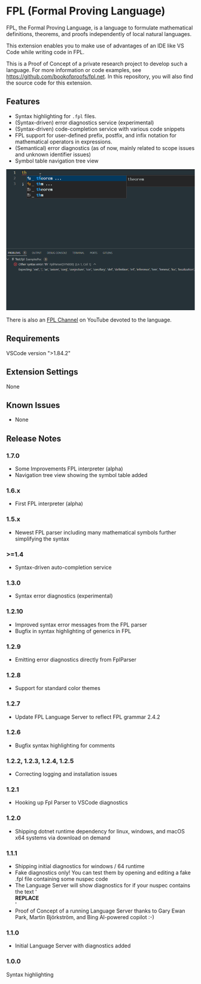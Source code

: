 # FPL (Formal Proving Language)

FPL, the Formal Proving Language, is a language to formulate mathematical definitions, theorems, and proofs independently of local natural languages.

This extension enables you to make use of advantages of an IDE like VS Code while writing code in FPL.

This is a Proof of Concept of a private research project to develop such a language. For more information or code examples, see https://github.com/bookofproofs/fpl.net. In this repository, you will also find the source code for this extension.

## Features

* Syntax highlighting for `.fpl` files.
* (Syntax-driven) error diagnostics service (experimental) 
* (Syntax-driven) code-completion service with various code snippets 
* FPL support for user-defined prefix, postfix, and infix notation for mathematical operators in expressions.
* (Semantical) error diagnostics (as of now, mainly related to scope issues and unknown identifier issues)
* Symbol table navigation tree view


<img src="https://github.com/bookofproofs/fpl.net/blob/main/Fpl/fpl-vscode-extension/images/FplExtension.gif?raw=true" width="550">

There is also an [FPL Channel](https://www.youtube.com/@bookofproofs "FPL Channel") on YouTube devoted to the language.


## Requirements

VSCode version ">1.84.2"

## Extension Settings

None

## Known Issues

* None

## Release Notes

### 1.7.0
* Some Improvements FPL interpreter (alpha)
* Navigation tree view showing the symbol table added

### 1.6.x
* First FPL interpreter (alpha)

### 1.5.x
* Newest FPL parser including many mathematical symbols further simplifying the syntax

### >=1.4
* Syntax-driven auto-completion service 

### 1.3.0
* Syntax error diagnostics (experimental) 

### 1.2.10
* Improved syntax error messages from the FPL parser
* Bugfix in syntax highlighting of generics in FPL

### 1.2.9

* Emitting error diagnostics directly from FplParser

### 1.2.8

* Support for standard color themes

### 1.2.7

* Update FPL Language Server to reflect FPL grammar 2.4.2

### 1.2.6

* Bugfix syntax highlighting for comments

### 1.2.2, 1.2.3, 1.2.4, 1.2.5

* Correcting logging and installation issues
### 1.2.1

* Hooking up Fpl Parser to VSCode diagnostics
### 1.2.0

* Shipping dotnet runtime dependency for linux, windows, and macOS x64 systems via download on demand

### 1.1.1

* Shipping initial diagnostics for windows / 64 runtime 
* Fake diagnostics only! You can test them by opening and editing a fake .fpl file containing some nuspec code 
* The Language Server will show diagnostics for if your nuspec contains the text '<summary>__REPLACE__</summary>'
* Proof of Concept of a running Language Server thanks to Gary Ewan Park, Martin Björkström, and Bing AI-powered copilot :-)

### 1.1.0 

* Initial Language Server with diagnostics added

### 1.0.0 

Syntax highlighting
